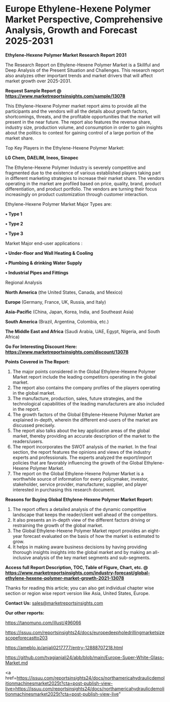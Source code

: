 # Europe Ethylene-Hexene Polymer Market Perspective, Comprehensive Analysis, Growth and Forecast 2025-2031

<strong>Ethylene-Hexene Polymer Market Research Report 2031</strong>

The Research Report on Ethylene-Hexene Polymer Market is a Skillful and Deep Analysis of the Present Situation and Challenges. This research report also analyzes other important trends and market drivers that will affect market growth over 2025-2031.

<strong>Request Sample Report @ <a href=https://www.marketreportsinsights.com/sample/13078>https://www.marketreportsinsights.com/sample/13078</a></strong>

This Ethylene-Hexene Polymer market report aims to provide all the participants and the vendors will all the details about growth factors, shortcomings, threats, and the profitable opportunities that the market will present in the near future. The report also features the revenue share, industry size, production volume, and consumption in order to gain insights about the politics to contest for gaining control of a large portion of the market share.

Top Key Players in the Ethylene-Hexene Polymer Market:

<strong>LG Chem, DAELIM, Ineos, Sinopec</strong>

The Ethylene-Hexene Polymer Industry is severely competitive and fragmented due to the existence of various established players taking part in different marketing strategies to increase their market share. The vendors operating in the market are profiled based on price, quality, brand, product differentiation, and product portfolio. The vendors are turning their focus increasingly on product customization through customer interaction.

Ethylene-Hexene Polymer Market Major Types are:

<strong>• Type 1

• Type 2

• Type 3</strong>

Market Major end-user applications :

<strong>• Under-floor and Wall Heating & Cooling

• Plumbing & drinking Water Supply

• Industrial Pipes and Fittings</strong>

Regional Analysis

</u><strong><b>North America</b></strong> (the United States, Canada, and Mexico)

<strong><b>Europe </b></strong>(Germany, France, UK, Russia, and Italy)

<strong><b>Asia-Pacific</b></strong> (China, Japan, Korea, India, and Southeast Asia)

<strong><b>South America</b></strong> (Brazil, Argentina, Colombia, etc.)

<strong><b>The Middle East and Africa</b></strong> (Saudi Arabia, UAE, Egypt, Nigeria, and South Africa)

<strong>Go For Interesting Discount Here: <a href=https://www.marketreportsinsights.com/discount/13078>https://www.marketreportsinsights.com/discount/13078</a></strong>

<strong>Points Covered in The Report:</strong>
<ol>
  <li>The major points considered in the Global Ethylene-Hexene Polymer Market report include the leading competitors operating in the global market.</li>
  <li>The report also contains the company profiles of the players operating in the global market.</li>
  <li>The manufacture, production, sales, future strategies, and the technological capabilities of the leading manufacturers are also included in the report.</li>
  <li>The growth factors of the Global Ethylene-Hexene Polymer Market are explained in-depth, wherein the different end-users of the market are discussed precisely.</li>
  <li>The report also talks about the key application areas of the global market, thereby providing an accurate description of the market to the readers/users.</li>
  <li>The report incorporates the SWOT analysis of the market. In the final section, the report features the opinions and views of the industry experts and professionals. The experts analyzed the export/import policies that are favorably influencing the growth of the Global Ethylene-Hexene Polymer Market.</li>
  <li>The report on the Global Ethylene-Hexene Polymer Market is a worthwhile source of information for every policymaker, investor, stakeholder, service provider, manufacturer, supplier, and player interested in purchasing this research document.</li>
</ol>
<strong>Reasons for Buying Global Ethylene-Hexene Polymer Market Report:</strong>

<ol>
  <li>The report offers a detailed analysis of the dynamic competitive landscape that keeps the reader/client well ahead of the competitors.</li>
  <li>It also presents an in-depth view of the different factors driving or restraining the growth of the global market.</li>
  <li>The Global Ethylene-Hexene Polymer Market report provides an eight-year forecast evaluated on the basis of how the market is estimated to grow.</li>
  <li>It helps in making aware business decisions by having providing thorough insights insights into the global market and by making an all-inclusive analysis of the key market segments and sub-segments.</li>
</ol>
<strong>Access full Report Description, TOC, Table of Figure, Chart, etc. @ <a href=https://www.marketreportsinsights.com/industry-forecast/global-ethylene-hexene-polymer-market-growth-2021-13078>https://www.marketreportsinsights.com/industry-forecast/global-ethylene-hexene-polymer-market-growth-2021-13078</a></strong>


Thanks for reading this article; you can also get individual chapter wise section or region wise report version like Asia, United States, Europe.

<strong>Contact Us:</strong>
sales@marketreportsinsights.com

<strong>Our other reports:</strong>

<a href=https://tanomuno.com/illust/496066>https://tanomuno.com/illust/496066</a>

<a href=https://issuu.com/reportsinsights24/docs/europedeepholedrillingmarketsizescopeforecastto203>https://issuu.com/reportsinsights24/docs/europedeepholedrillingmarketsizescopeforecastto203</a>

<a href=https://ameblo.jp/anjali0217777/entry-12888707218.html>https://ameblo.jp/anjali0217777/entry-12888707218.html</a>

<a href=https://github.com/tyagianjali24/abb/blob/main/Europe-Super-White-Glass-Market.md>https://github.com/tyagianjali24/abb/blob/main/Europe-Super-White-Glass-Market.md</a>

<a href=https://issuu.com/reportsinsights24/docs/northamericahydraulicdemolitionmachinesmarket2025t?cta=post-publish-view-live>https://issuu.com/reportsinsights24/docs/northamericahydraulicdemolitionmachinesmarket2025t?cta=post-publish-view-live</a>"
